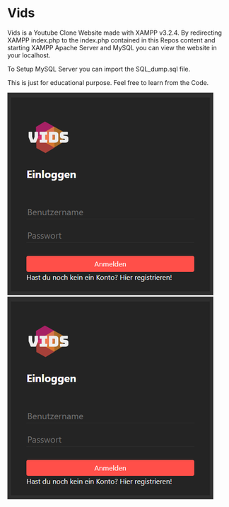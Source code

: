 # Vids
Vids is a Youtube Clone Website made with XAMPP v3.2.4. By redirecting XAMPP index.php to the index.php contained in this Repos content and starting XAMPP Apache Server and MySQL you can view the website in your localhost. 

To Setup MySQL Server you can import the SQL_dump.sql file. 

This is just for educational purpose. Feel free to learn from the Code.

![alt text](https://github.com/Krigam/Vids/blob/f82face/Screenshots/Login.png?raw=true)
![Alt text](Screenshots/Login.png?raw=true "Title")
